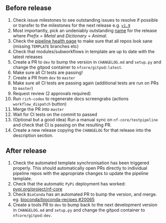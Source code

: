 ## Before release

1. Check issue milestones to see outstanding issues to resolve if possible or transfer to the milestones for the next release e.g. [`v1.9`](https://github.com/nf-core/tools/issues?q=is%3Aopen+is%3Aissue+milestone%3A1.9)
2. Most importantly, pick an undeniably outstanding [name](http://www.codenamegenerator.com/) for the release where _Prefix_ = _Metal_ and _Dictionary_ = _Animal_.
3. Check the [pipeline health page](https://nf-co.re/pipeline_health) to make sure that all repos look sane (missing `TEMPLATE` branches etc)
4. Check that modules/subworkflows in template are up to date with the latest releases
5. Create a PR to `dev` to bump the version in `CHANGELOG.md` and `setup.py` and change the gitpod container to `nfcore/gitpod:latest`.
6. Make sure all CI tests are passing!
7. Create a PR from `dev` to `master`
8. Make sure all CI tests are passing again (additional tests are run on PRs to `master`)
9. Request review (2 approvals required)
10. Run `rich-codex` to regenerate docs screengrabs (actions `workflow_dispatch` button)
11. Merge the PR into `master`
12. Wait for CI tests on the commit to passed
13. (Optional but a good idea) Run a manual sync on `nf-core/testpipeline` and check that CI is passing on the resulting PR.
14. Create a new release copying the `CHANGELOG` for that release into the description section.

## After release

1. Check the automated template synchronisation has been triggered properly. This should automatically open PRs directly to individual pipeline repos with the appropriate changes to update the pipeline template.
2. Check that the automatic `PyPi` deployment has worked: [pypi.org/project/nf-core](https://pypi.org/project/nf-core/)
3. Check `BioConda` has an automated PR to bump the version, and merge. eg. [bioconda/bioconda-recipes #20065](https://github.com/bioconda/bioconda-recipes/pull/20065)
4. Create a tools PR to `dev` to bump back to the next development version in `CHANGELOG.md` and `setup.py` and change the gitpod container to `nfcore/gitpod:dev`.
